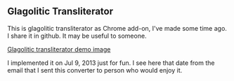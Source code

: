 ## Glagolitic Transliterator

This is glagolitic transliterator as Chrome add-on, I've made some time ago. I share it in github. It may be useful to someone.

[Glagolitic transliterator demo image](glagolicConverter.jpg?raw=true)

I implemented it on Jul 9, 2013 just for fun. I see here that date from the email that I sent this converter to person who would enjoy it.
